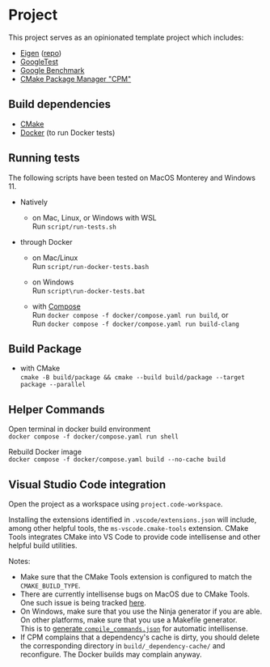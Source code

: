 # Project

This project serves as an opinionated template project which includes:

- [Eigen](https://eigen.tuxfamily.org/index.php?title=Main_Page) \([repo](https://gitlab.com/libeigen/eigen)\)
- [GoogleTest](https://github.com/google/googletest/)
- [Google Benchmark](https://github.com/google/benchmark/)
- [CMake Package Manager "CPM"](https://github.com/cpm-cmake/CPM.cmake)

## Build dependencies

- [CMake](https://cmake.org/)
- [Docker](https://www.docker.com/) (to run Docker tests)

## Running tests

The following scripts have been tested on MacOS Monterey and Windows 11.

- Natively
    - on Mac, Linux, or Windows with WSL  
      Run `script/run-tests.sh`

- through Docker
    - on Mac/Linux  
      Run `script/run-docker-tests.bash`

    - on Windows  
      Run `script\run-docker-tests.bat`

    - with [Compose](https://docs.docker.com/compose/)  
      Run `docker compose -f docker/compose.yaml run build`, or  
      Run `docker compose -f docker/compose.yaml run build-clang`

## Build Package

- with CMake  
  `cmake -B build/package && cmake --build build/package --target package --parallel`

## Helper Commands

Open terminal in docker build environment  
`docker compose -f docker/compose.yaml run shell`

Rebuild Docker image  
`docker compose -f docker/compose.yaml build --no-cache build`

## Visual Studio Code integration

Open the project as a workspace using `project.code-workspace`.

Installing the extensions identified in `.vscode/extensions.json` will include,
among other helpful tools, the `ms-vscode.cmake-tools` extension. CMake Tools
integrates CMake into VS Code to provide code intellisense and other helpful
build utilities.

Notes:

- Make sure that the CMake Tools extension is configured to match the
  `CMAKE_BUILD_TYPE`.
- There are currently intellisense bugs on MacOS due to CMake Tools.  
  One such issue is being tracked [here](https://github.com/microsoft/vscode-cmake-tools/issues/1178).
- On Windows, make sure that you use the Ninja generator if you are able.  
  On other platforms, make sure that you use a Makefile generator.  
  This is to [generate `compile_commands.json`](https://cmake.org/cmake/help/latest/variable/CMAKE_EXPORT_COMPILE_COMMANDS.html)
  for automatic intellisense.
- If CPM complains that a dependency's cache is dirty, you should delete the
  corresponding directory in `build/_dependency-cache/` and reconfigure.
  The Docker builds may complain anyway.
